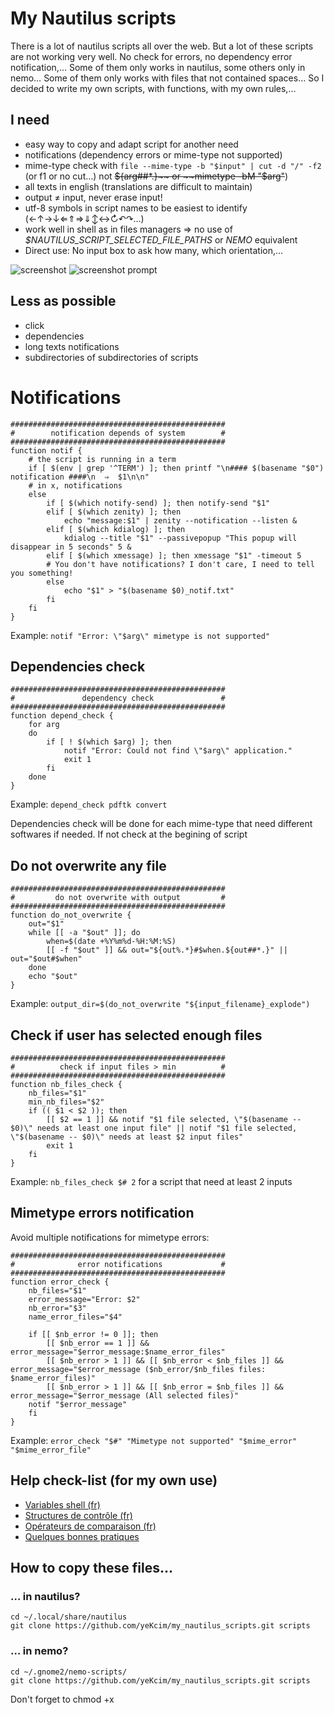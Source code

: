 # My Nautilus scripts

There is a lot of nautilus scripts all over the web. But a lot of these scripts are not working very well. No check for errors, no dependency error notification,… Some of them only works in nautilus, some others only in nemo… Some of them only works with files that not contained spaces… So I decided to write my own scripts, with functions, with my own rules,…

## I need

* easy way to copy and adapt script for another need
* notifications (dependency errors or mime-type not supported)
* mime-type check with `file --mime-type -b "$input" | cut -d "/" -f2` (or f1 or no cut…) not ~~${arg##*.}~~ or ~~mimetype -bM "$arg"~~)
* all texts in english (translations are difficult to maintain)
* output ≠ input, never erase input!
* utf-8 symbols in script names to be easiest to identify (←↑→↓⇐⇑⇒⇓↕↔↻↶↷…)
* work well in shell as in files managers ⇒ no use of *$NAUTILUS_SCRIPT_SELECTED_FILE_PATHS* or *NEMO* equivalent
* Direct use: No input box to ask how many, which orientation,…

![screenshot](https://raw.githubusercontent.com/yeKcim/my_nautilus_scripts/master/screenshot.png) ![screenshot prompt](https://raw.githubusercontent.com/yeKcim/my_nautilus_scripts/master/screenshot_prompt.png)

## Less as possible

* click
* dependencies
* long texts notifications
* subdirectories of subdirectories of scripts

# Notifications

    ################################################
    #        notification depends of system        #
    ################################################
    function notif { 
        # the script is running in a term
        if [ $(env | grep '^TERM') ]; then printf "\n#### $(basename "$0") notification ####\n  ⇒  $1\n\n"
        # in x, notifications
        else
            if [ $(which notify-send) ]; then notify-send "$1"
            elif [ $(which zenity) ]; then
                echo "message:$1" | zenity --notification --listen &
            elif [ $(which kdialog) ]; then
                kdialog --title "$1" --passivepopup "This popup will disappear in 5 seconds" 5 &
            elif [ $(which xmessage) ]; then xmessage "$1" -timeout 5
            # You don't have notifications? I don't care, I need to tell you something!
            else
                echo "$1" > "$(basename $0)_notif.txt"
            fi
        fi
    }

Example: `notif "Error: \"$arg\" mimetype is not supported"`

## Dependencies check

    ################################################
    #               dependency check               #
    ################################################
    function depend_check {
        for arg
        do
            if [ ! $(which $arg) ]; then
                notif "Error: Could not find \"$arg\" application."
                exit 1
            fi
        done    
    }

Example: `depend_check pdftk convert`

Dependencies check will be done for each mime-type that need different softwares if needed. If not check at the begining of script

## Do not overwrite any file

    ################################################
    #         do not overwrite with output         #
    ################################################
    function do_not_overwrite {
        out="$1"
        while [[ -a "$out" ]]; do
            when=$(date +%Y%m%d-%H:%M:%S)
            [[ -f "$out" ]] && out="${out%.*}#$when.${out##*.}" || out="$out#$when"
        done
        echo "$out"
    }

Example: `output_dir=$(do_not_overwrite "${input_filename}_explode")`

## Check if user has selected enough files

    ################################################
    #          check if input files > min          #
    ################################################
    function nb_files_check {
        nb_files="$1"
        min_nb_files="$2"
        if (( $1 < $2 )); then 
            [[ $2 == 1 ]] && notif "$1 file selected, \"$(basename -- $0)\" needs at least one input file" || notif "$1 file selected, \"$(basename -- $0)\" needs at least $2 input files" 
            exit 1
        fi 
    }

Example: `nb_files_check $# 2` for a script that need at least 2 inputs

## Mimetype errors notification

Avoid multiple notifications for mimetype errors:

    ################################################
    #              error notifications             #
    ################################################
    function error_check {
        nb_files="$1"
        error_message="Error: $2"
        nb_error="$3"
        name_error_files="$4"

        if [[ $nb_error != 0 ]]; then
            [[ $nb_error == 1 ]] && error_message="$error_message:$name_error_files"
            [[ $nb_error > 1 ]] && [[ $nb_error < $nb_files ]] && error_message="$error_message ($nb_error/$nb_files files: $name_error_files)"
            [[ $nb_error > 1 ]] && [[ $nb_error = $nb_files ]] && error_message="$error_message (All selected files)"
        notif "$error_message"
        fi
    }

Example: `error_check "$#" "Mimetype not supported" "$mime_error" "$mime_error_file"`

## Help check-list (for my own use)

* [Variables shell (fr)](http://michel.mauny.net/sii/variables-shell.html)
* [Structures de contrôle (fr)](http://aral.iut-rodez.fr/fr/sanchis/enseignement/bash/ar01s10.html)
* [Opérateurs de comparaison (fr)](http://abs.traduc.org/abs-fr/ch07s03.html)
* [Quelques bonnes pratiques](http://ineumann.developpez.com/tutoriels/linux/bash-bonnes-pratiques/)

## How to copy these files…

### … in nautilus?
    cd ~/.local/share/nautilus
    git clone https://github.com/yeKcim/my_nautilus_scripts.git scripts

### … in nemo?
    cd ~/.gnome2/nemo-scripts/
    git clone https://github.com/yeKcim/my_nautilus_scripts.git scripts

Don't forget to chmod +x
